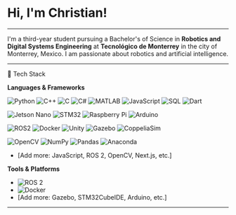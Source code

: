 # Hi, I'm Christian!

---

I'm a third-year student pursuing a Bachelor's of Science in **Robotics and Digital Systems Engineering** at **Tecnológico de Monterrey** in the city of Monterrey, Mexico. I am passionate about robotics and artificial intelligence.

---

🚀 Tech Stack

**Languages & Frameworks**

![Python](https://img.shields.io/badge/Python-3670A0?style=for-the-badge&logo=python&logoColor=ffdd54)
![C++](https://img.shields.io/badge/C++-00599C?style=for-the-badge&logo=cplusplus&logoColor=white)
![C](https://img.shields.io/badge/C-A8B9CC?style=for-the-badge&logo=c&logoColor=white)
![C#](https://img.shields.io/badge/C%23-239120?style=for-the-badge&logo=c-sharp&logoColor=white)
![MATLAB](https://img.shields.io/badge/MATLAB-ff5733?style=for-the-badge&logo=Mathworks&logoColor=white)
![JavaScript](https://img.shields.io/badge/JavaScript-F7DF1E?style=for-the-badge&logo=javascript&logoColor=black)
![SQL](https://img.shields.io/badge/SQL-4479A1?style=for-the-badge&logo=postgresql&logoColor=white)
![Dart](https://img.shields.io/badge/Dart-0175C2?style=for-the-badge&logo=dart&logoColor=white)

![Jetson Nano](https://img.shields.io/badge/nvidia-%2376B900?style=for-the-badge&logo=nvidia&logoColor=black)
![STM32](https://img.shields.io/badge/STM32-%2303234B?style=for-the-badge&logo=stmicroelectronics&logoColor=white)
![Raspberry Pi]()
![Arduino]()

![ROS2]()
![Docker]()
![Unity]()
![Gazebo]()
![CoppeliaSim]()

![OpenCV]()
![NumPy]()
![Pandas]()
![Anaconda]()




- [Add more: JavaScript, ROS 2, OpenCV, Next.js, etc.]


**Tools & Platforms**

- ![ROS 2](https://img.shields.io/badge/ROS2-22314E?style=for-the-badge&logo=ros&logoColor=white)
- ![Docker](https://img.shields.io/badge/Docker-2496ED?style=for-the-badge&logo=docker&logoColor=white)
- [Add more: Gazebo, STM32CubeIDE, Arduino, etc.]

---

